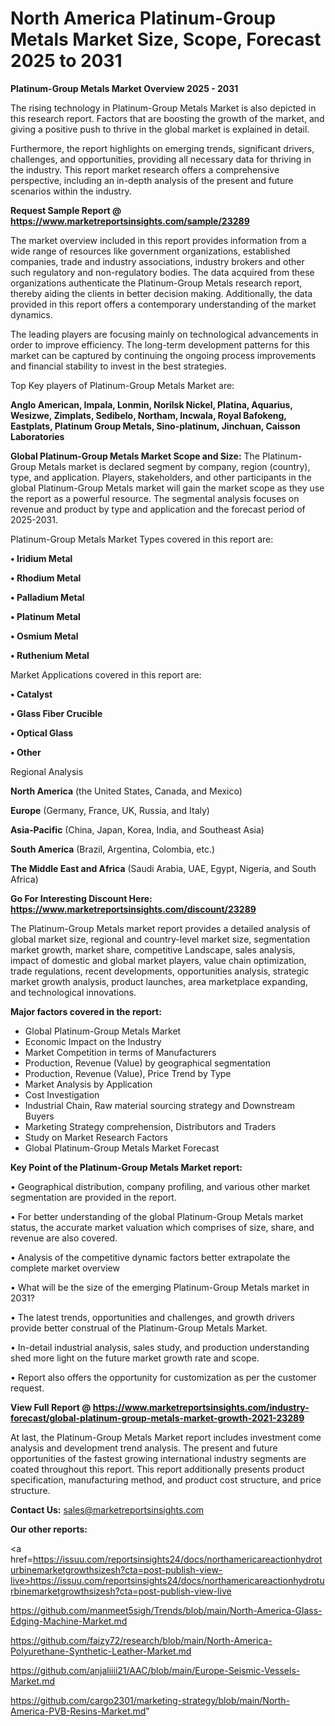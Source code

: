 # North America Platinum-Group Metals Market Size, Scope, Forecast 2025 to 2031

<Strong> Platinum-Group Metals Market Overview 2025 - 2031</strong>

The rising technology in Platinum-Group Metals Market is also depicted in this research report. Factors that are boosting the growth of the market, and giving a positive push to thrive in the global market is explained in detail.

Furthermore, the report highlights on emerging trends, significant drivers, challenges, and opportunities, providing all necessary data for thriving in the industry. This report market research offers a comprehensive perspective, including an in-depth analysis of the present and future scenarios within the industry.

<strong>Request Sample Report @ <a href=https://www.marketreportsinsights.com/sample/23289>https://www.marketreportsinsights.com/sample/23289</a></strong>

The market overview included in this report provides information from a wide range of resources like government organizations, established companies, trade and industry associations, industry brokers and other such regulatory and non-regulatory bodies. The data acquired from these organizations authenticate the Platinum-Group Metals research report, thereby aiding the clients in better decision making. Additionally, the data provided in this report offers a contemporary understanding of the market dynamics.

The leading players are focusing mainly on technological advancements in order to improve efficiency. The long-term development patterns for this market can be captured by continuing the ongoing process improvements and financial stability to invest in the best strategies.

Top Key players of Platinum-Group Metals Market are:

<strong>Anglo American, Impala, Lonmin, Norilsk Nickel, Platina, Aquarius, Wesizwe, Zimplats, Sedibelo, Northam, Incwala, Royal Bafokeng, Eastplats, Platinum Group Metals, Sino-platinum, Jinchuan, Caisson Laboratories</strong>

<strong><b>Global Platinum-Group Metals Market Scope and Size:</b></strong>
The Platinum-Group Metals market is declared segment by company, region (country), type, and application. Players, stakeholders, and other participants in the global Platinum-Group Metals market will gain the market scope as they use the report as a powerful resource. The segmental analysis focuses on revenue and product by type and application and the forecast period of 2025-2031.

Platinum-Group Metals Market Types covered in this report are:

<strong>• Iridium Metal

• Rhodium Metal

• Palladium Metal

• Platinum Metal

• Osmium Metal

• Ruthenium Metal</strong>

Market Applications covered in this report are:

<strong>• Catalyst

• Glass Fiber Crucible

• Optical Glass

• Other</strong> 

Regional Analysis

<strong>North America</strong> (the United States, Canada, and Mexico)

<strong>Europe</strong> (Germany, France, UK, Russia, and Italy)

<strong>Asia-Pacific</strong> (China, Japan, Korea, India, and Southeast Asia)

<strong>South America</strong> (Brazil, Argentina, Colombia, etc.)

<strong>The Middle East and Africa</strong> (Saudi Arabia, UAE, Egypt, Nigeria, and South Africa)

<strong>Go For Interesting Discount Here: <a href=https://www.marketreportsinsights.com/discount/23289>https://www.marketreportsinsights.com/discount/23289</a></strong>

The Platinum-Group Metals market report provides a detailed analysis of global market size, regional and country-level market size, segmentation market growth, market share, competitive Landscape, sales analysis, impact of domestic and global market players, value chain optimization, trade regulations, recent developments, opportunities analysis, strategic market growth analysis, product launches, area marketplace expanding, and technological innovations.

<strong><b>Major factors covered in the report:</b></strong>
<ul>
  <li>Global Platinum-Group Metals Market </li>
  <li>Economic Impact on the Industry</li>
  <li>Market Competition in terms of Manufacturers</li>
  <li>Production, Revenue (Value) by geographical segmentation</li>
  <li>Production, Revenue (Value), Price Trend by Type</li>
  <li>Market Analysis by Application</li>
  <li>Cost Investigation</li>
  <li>Industrial Chain, Raw material sourcing strategy and Downstream Buyers</li>
  <li>Marketing Strategy comprehension, Distributors and Traders</li>
  <li>Study on Market Research Factors</li>
  <li>Global Platinum-Group Metals Market Forecast</li>
</ul>

<strong><b>Key Point of the Platinum-Group Metals Market report:</b></strong>

• Geographical distribution, company profiling, and various other market segmentation are provided in the report.

• For better understanding of the global Platinum-Group Metals market status, the accurate market valuation which comprises of size, share, and revenue are also covered.

• Analysis of the competitive dynamic factors better extrapolate the complete market overview

• What will be the size of the emerging Platinum-Group Metals market in 2031?

• The latest trends, opportunities and challenges, and growth drivers provide better construal of the Platinum-Group Metals Market.

• In-detail industrial analysis, sales study, and production understanding shed more light on the future market growth rate and scope.

• Report also offers the opportunity for customization as per the customer request.

<strong><b>View Full Report @ <a href=https://www.marketreportsinsights.com/industry-forecast/global-platinum-group-metals-market-growth-2021-23289>https://www.marketreportsinsights.com/industry-forecast/global-platinum-group-metals-market-growth-2021-23289</a></b></strong>


At last, the Platinum-Group Metals Market report includes investment come analysis and development trend analysis. The present and future opportunities of the fastest growing international industry segments are coated throughout this report. This report additionally presents product specification, manufacturing method, and product cost structure, and price structure.

<strong>Contact Us:</strong>
sales@marketreportsinsights.com

<strong>Our other reports:</strong>

<a href=https://issuu.com/reportsinsights24/docs/northamericareactionhydroturbinemarketgrowthsizesh?cta=post-publish-view-live>https://issuu.com/reportsinsights24/docs/northamericareactionhydroturbinemarketgrowthsizesh?cta=post-publish-view-live</a>

<a href=https://github.com/manmeet5sigh/Trends/blob/main/North-America-Glass-Edging-Machine-Market.md>https://github.com/manmeet5sigh/Trends/blob/main/North-America-Glass-Edging-Machine-Market.md</a>

<a href=https://github.com/faizy72/research/blob/main/North-America-Polyurethane-Synthetic-Leather-Market.md>https://github.com/faizy72/research/blob/main/North-America-Polyurethane-Synthetic-Leather-Market.md</a>

<a href=https://github.com/anjaliiii21/AAC/blob/main/Europe-Seismic-Vessels-Market.md>https://github.com/anjaliiii21/AAC/blob/main/Europe-Seismic-Vessels-Market.md</a>

<a href=https://github.com/cargo2301/marketing-strategy/blob/main/North-America-PVB-Resins-Market.md>https://github.com/cargo2301/marketing-strategy/blob/main/North-America-PVB-Resins-Market.md</a>"
